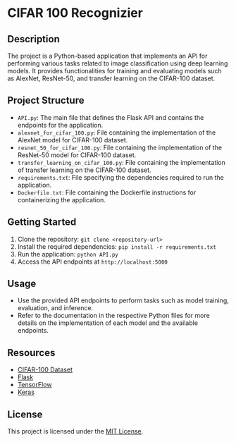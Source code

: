 # CIFAR 100 Recognizier

## Description
The project is a Python-based application that implements an API for performing various tasks related to image classification using deep learning models. It provides functionalities for training and evaluating models such as AlexNet, ResNet-50, and transfer learning on the CIFAR-100 dataset.

## Project Structure
- `API.py`: The main file that defines the Flask API and contains the endpoints for the application.
- `alexnet_for_cifar_100.py`: File containing the implementation of the AlexNet model for CIFAR-100 dataset.
- `resnet_50_for_cifar_100.py`: File containing the implementation of the ResNet-50 model for CIFAR-100 dataset.
- `transfer_learning_on_cifar_100.py`: File containing the implementation of transfer learning on the CIFAR-100 dataset.
- `requirements.txt`: File specifying the dependencies required to run the application.
- `Dockerfile.txt`: File containing the Dockerfile instructions for containerizing the application.

## Getting Started
1. Clone the repository: `git clone <repository-url>`
2. Install the required dependencies: `pip install -r requirements.txt`
3. Run the application: `python API.py`
4. Access the API endpoints at `http://localhost:5000`

## Usage
- Use the provided API endpoints to perform tasks such as model training, evaluation, and inference.
- Refer to the documentation in the respective Python files for more details on the implementation of each model and the available endpoints.

## Resources
- [CIFAR-100 Dataset](https://www.cs.toronto.edu/~kriz/cifar.html)
- [Flask](https://flask.palletsprojects.com/)
- [TensorFlow](https://www.tensorflow.org/)
- [Keras](https://keras.io/)

## License
This project is licensed under the [MIT License](LICENSE).
